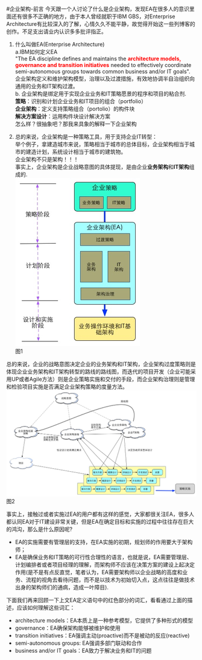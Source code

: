 #企业架构-前言
今天跟一个人讨论了什么是企业架构，发现EA在很多人的意识里面还有很多不正确的地方，由于本人曾经就职于IBM GBS，对Enterprise Architecture有比较深入的了解，心情久久不能平静，故觉得开始这一些列博客的创作。不足支出请业内认识多多批评指正。

1. 什么叫做EA(Enterprise Architecture)  
a.IBM如何定义EA  
"The EA discipline defines and maintains the **<font color="red">architecture models, governance and transition initiatives</font>** needed to effectively coordinate semi-autonomous groups towards common business and/or IT goals".  
企业架构定义和维护架构模型，治理以及过渡措施，有效地协调半自治组织向通用的业务和IT架构过渡。  
b. 企业架构是绑定用于实现企业业务和IT策略愿景的程序和项目的粘合剂.  
**策略**：识别和计划企业业务和IT项目的组合（portfolio）  
**企业架构**：定义支持策略组合（portolio）的构件块  
**解决方案设计**：运用构件块设计解决方案  
怎么样？很抽象吧？那我来具象的解释一下企业架构

2. 总的来说，企业架构是一种策略工具，用于支持企业IT转型：  
举个例子，拿建造城市来说，策略相当于城市的总体目标，企业架构相当于城市的建造计划，系统设计相当于城市的建筑物。  
企业架构不只是架构！！！  
事实上，企业架构是企业战略意图的具体提现，是由企业**业务架构**和**IT架构**组成的.  
![EA Overview](images/ea-overview.jpg)  
图1  

总的来说，企业的战略意图决定企业的业务架构和IT架构，企业架构过度策略则是体现企业业务架构和IT架构转型的路线的路线图，而迭代的项目开发（企业可能采用UP或者Agile方法）则是企业策略实施和交付的手段，而企业架构治理则是管理和检验项目实施是否满足企业架构策略的度量方法。  
![EA Fills](images/Fills.jpg)  
图2

事实上，接触过或者实施过EA的用户都有这样的感觉，大家都很关注EA，很多人都认同EA对于IT建设非常关键，但是EA在确定目标和实施的过程中往往存在巨大的鸿沟，那么是什么原因呢? 
 
* EA的实施需要有管理层的支持，在EA实施的初期，规划师的作用要大于架构师；  
* EA是确保业务和IT策略的可行性合理性的语言，也就是说，EA需要管理层、计划编排者或者项目经理的理解，而架构师不应该在决策方案的建设上起决定作用(是不是有点反直觉，笔者认为，EA需要架构师以企业战略的高度和业务、流程的视角去看待问题，而不是以技术为初始切入点，这点往往是做技术出身的架构师们的通病，造成一叶障目).  

下面我们再来回顾一下上文EA定义语句中的红色部分的词汇，看看通过上面的描述，应该如何理解这些词汇：
  
* architecture models：EA本质上是一种参考模型，它提供了多种形式的模型  
* governance：EA确保架构能够被维护和使用  
* transition initiatives：EA强调主动(proactive)而不是被动的反应(reactive)  
* semi-autonomous groups: EA强调多部门联动和合作  
* business and/or IT goals：EA致力于解决业务和IT的问题


